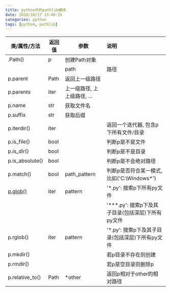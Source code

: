 ```yaml
---
title: python中的pathlib模块
date: 2018/10/17 13:46:25
categories: python
tags: [python, pathlib]
---
```


| 类/属性/方法                                           | 返回值 | 参数                          | 说明                                               |
| ------------------------------------------------------ | ------ | ----------------------------- | :------------------------------------------------- |
| .Path()                                                | p      | 创建Path对象                  |                                                    |
|                                                        |        | path                          | 路径                                               |
| p.parent                                               | Path   | 返回上一级路径                |                                                    |
| p.parents                                              | iter   | 上一级路径, 上上级路径,   ... |                                                    |
| p.name                                                 | str    | 获取文件名                    |                                                    |
| p.suffix                                               | str    | 获取后缀                      |                                                    |
| p.iterdir()                                            | iter   |                               | 返回一个迭代器, 包含p下所有文件/目录               |
| p.is_file()                                            | bool   |                               | 判断p是不是文件                                    |
| p.is_dir()                                             | bool   |                               | 判断p是不是目录                                    |
| p.is_absolute()                                        | bool   |                               | 判断p是不会绝对路径                                |
| p.match()                                              | bool   | path_pattern                  | 判断p是否符合某一模式,   比如('C:\Windows\*')      |
| [p.glob()](http://www.cnblogs.com/P--K/p/8403776.html) | iter   | pattern                       | '*.py': 搜索p下所有py文件                          |
|                                                        |        |                               | '**\*.py': 搜索p下及其子目录(包括深层)下所有py文件 |
| p.rglob()                                              | iter   | pattern                       | '*.py': 搜索p下及其子目录(包括深层)下所有py文件    |
| p.mkdir()                                              |        |                               | 若p目录不存在则创建                                |
| p.rmdir()                                              |        |                               | 若p是空目录则删除p                                 |
| p.relative_to()                                        | Path   | *other                        | 返回p相对于other的相对路径                         |
